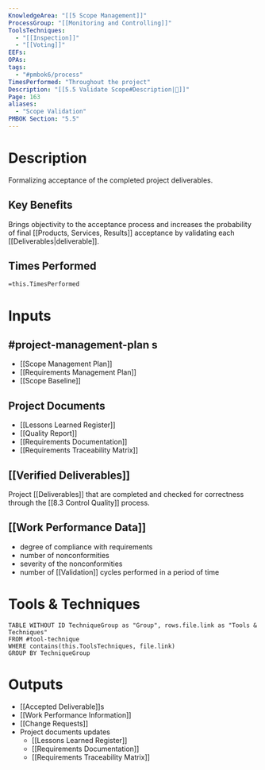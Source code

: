 ```yaml
---
KnowledgeArea: "[[5 Scope Management]]"
ProcessGroup: "[[Monitoring and Controlling]]"
ToolsTechniques:
  - "[[Inspection]]"
  - "[[Voting]]"
EEFs:
OPAs:
tags:
  - "#pmbok6/process"
TimesPerformed: "Throughout the project"
Description: "[[5.5 Validate Scope#Description|📝]]"
Page: 163
aliases:
  - "Scope Validation"
PMBOK Section: "5.5"
---
```

# Description
Formalizing acceptance of the completed project deliverables.
## Key Benefits
Brings objectivity to the acceptance process and increases the probability of final [[Products, Services, Results]] acceptance by validating each [[Deliverables|deliverable]].
## Times Performed
`=this.TimesPerformed`
# Inputs
## #project-management-plan s
- [[Scope Management Plan]]
- [[Requirements Management Plan]]
- [[Scope Baseline]]
## Project Documents
- [[Lessons Learned Register]]
- [[Quality Report]]
- [[Requirements Documentation]]
- [[Requirements Traceability Matrix]]
## [[Verified Deliverables]]
Project [[Deliverables]] that are completed and checked for correctness through the [[8.3 Control Quality]] process.
## [[Work Performance Data]]
- degree of compliance with requirements
- number of nonconformities
- severity of the nonconformities
- number of [[Validation]] cycles performed in a period of time
# Tools & Techniques
```dataview
TABLE WITHOUT ID TechniqueGroup as "Group", rows.file.link as "Tools & Techniques"
FROM #tool-technique
WHERE contains(this.ToolsTechniques, file.link)
GROUP BY TechniqueGroup
```
# Outputs
- [[Accepted Deliverable]]s
- [[Work Performance Information]]
- [[Change Requests]]
- Project documents updates
	- [[Lessons Learned Register]]
	- [[Requirements Documentation]]
	- [[Requirements Traceability Matrix]]
